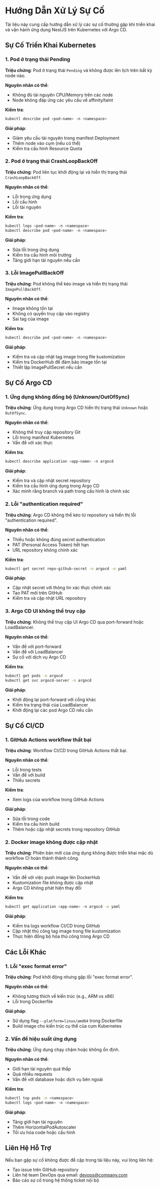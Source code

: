 # Hướng Dẫn Xử Lý Sự Cố

Tài liệu này cung cấp hướng dẫn xử lý các sự cố thường gặp khi triển khai và vận hành ứng dụng NestJS trên Kubernetes với Argo CD.

## Sự Cố Triển Khai Kubernetes

### 1. Pod ở trạng thái Pending

**Triệu chứng**: Pod ở trạng thái `Pending` và không được lên lịch trên bất kỳ node nào.

**Nguyên nhân có thể**:

- Không đủ tài nguyên CPU/Memory trên các node
- Node không đáp ứng các yêu cầu về affinity/taint

**Kiểm tra**:

```bash
kubectl describe pod <pod-name> -n <namespace>
```

**Giải pháp**:

- Giảm yêu cầu tài nguyên trong manifest Deployment
- Thêm node vào cụm (nếu có thể)
- Kiểm tra cấu hình Resource Quota

### 2. Pod ở trạng thái CrashLoopBackOff

**Triệu chứng**: Pod liên tục khởi động lại và hiển thị trạng thái `CrashLoopBackOff`.

**Nguyên nhân có thể**:

- Lỗi trong ứng dụng
- Lỗi cấu hình
- Lỗi tài nguyên

**Kiểm tra**:

```bash
kubectl logs <pod-name> -n <namespace>
kubectl describe pod <pod-name> -n <namespace>
```

**Giải pháp**:

- Sửa lỗi trong ứng dụng
- Kiểm tra cấu hình môi trường
- Tăng giới hạn tài nguyên nếu cần

### 3. Lỗi ImagePullBackOff

**Triệu chứng**: Pod không thể kéo image và hiển thị trạng thái `ImagePullBackOff`.

**Nguyên nhân có thể**:

- Image không tồn tại
- Không có quyền truy cập vào registry
- Sai tag của image

**Kiểm tra**:

```bash
kubectl describe pod <pod-name> -n <namespace>
```

**Giải pháp**:

- Kiểm tra và cập nhật tag image trong file kustomization
- Kiểm tra DockerHub để đảm bảo image tồn tại
- Thiết lập ImagePullSecret nếu cần

## Sự Cố Argo CD

### 1. Ứng dụng không đồng bộ (Unknown/OutOfSync)

**Triệu chứng**: Ứng dụng trong Argo CD hiển thị trạng thái `Unknown` hoặc `OutOfSync`.

**Nguyên nhân có thể**:

- Không thể truy cập repository Git
- Lỗi trong manifest Kubernetes
- Vấn đề với xác thực

**Kiểm tra**:

```bash
kubectl describe application <app-name> -n argocd
```

**Giải pháp**:

- Kiểm tra và cập nhật secret repository
- Kiểm tra cấu hình ứng dụng trong Argo CD
- Xác minh rằng branch và path trong cấu hình là chính xác

### 2. Lỗi "authentication required"

**Triệu chứng**: Argo CD không thể kéo từ repository và hiển thị lỗi "authentication required".

**Nguyên nhân có thể**:

- Thiếu hoặc không đúng secret authentication
- PAT (Personal Access Token) hết hạn
- URL repository không chính xác

**Kiểm tra**:

```bash
kubectl get secret repo-github-secret -n argocd -o yaml
```

**Giải pháp**:

- Cập nhật secret với thông tin xác thực chính xác
- Tạo PAT mới trên GitHub
- Kiểm tra và cập nhật URL repository

### 3. Argo CD UI không thể truy cập

**Triệu chứng**: Không thể truy cập UI Argo CD qua port-forward hoặc LoadBalancer.

**Nguyên nhân có thể**:

- Vấn đề với port-forward
- Vấn đề với LoadBalancer
- Sự cố với dịch vụ Argo CD

**Kiểm tra**:

```bash
kubectl get pods -n argocd
kubectl get svc argocd-server -n argocd
```

**Giải pháp**:

- Khởi động lại port-forward với cổng khác
- Kiểm tra trạng thái của LoadBalancer
- Khởi động lại các pod Argo CD nếu cần

## Sự Cố CI/CD

### 1. GitHub Actions workflow thất bại

**Triệu chứng**: Workflow CI/CD trong GitHub Actions thất bại.

**Nguyên nhân có thể**:

- Lỗi trong tests
- Vấn đề với build
- Thiếu secrets

**Kiểm tra**:

- Xem logs của workflow trong GitHub Actions

**Giải pháp**:

- Sửa lỗi trong code
- Kiểm tra cấu hình build
- Thêm hoặc cập nhật secrets trong repository GitHub

### 2. Docker image không được cập nhật

**Triệu chứng**: Phiên bản mới của ứng dụng không được triển khai mặc dù workflow CI hoàn thành thành công.

**Nguyên nhân có thể**:

- Vấn đề với việc push image lên DockerHub
- Kustomization file không được cập nhật
- Argo CD không phát hiện thay đổi

**Kiểm tra**:

```bash
kubectl get application <app-name> -n argocd -o yaml
```

**Giải pháp**:

- Kiểm tra logs workflow CI/CD trong GitHub
- Cập nhật thủ công tag image trong file kustomization
- Thực hiện đồng bộ hóa thủ công trong Argo CD

## Các Lỗi Khác

### 1. Lỗi "exec format error"

**Triệu chứng**: Pod khởi động nhưng gặp lỗi "exec format error".

**Nguyên nhân có thể**:

- Không tương thích về kiến trúc (e.g., ARM vs x86)
- Lỗi trong Dockerfile

**Giải pháp**:

- Sử dụng flag `--platform=linux/amd64` trong Dockerfile
- Build image cho kiến trúc cụ thể của cụm Kubernetes

### 2. Vấn đề hiệu suất ứng dụng

**Triệu chứng**: Ứng dụng chạy chậm hoặc không ổn định.

**Nguyên nhân có thể**:

- Giới hạn tài nguyên quá thấp
- Quá nhiều requests
- Vấn đề với database hoặc dịch vụ bên ngoài

**Kiểm tra**:

```bash
kubectl top pods -n <namespace>
kubectl logs <pod-name> -n <namespace>
```

**Giải pháp**:

- Tăng giới hạn tài nguyên
- Thêm HorizontalPodAutoscaler
- Tối ưu hóa code hoặc cấu hình

## Liên Hệ Hỗ Trợ

Nếu bạn gặp sự cố không được đề cập trong tài liệu này, vui lòng liên hệ:

- Tạo issue trên GitHub repository
- Liên hệ team DevOps qua email: devops@company.com
- Báo cáo sự cố trong hệ thống ticket nội bộ

